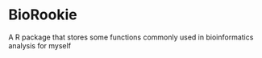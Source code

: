# BioRookie
A R package that stores some functions commonly used in bioinformatics analysis for myself
